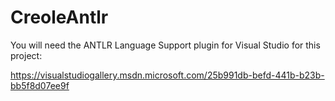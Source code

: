 CreoleAntlr
===========


You will need the ANTLR Language Support plugin for Visual Studio for this project:

https://visualstudiogallery.msdn.microsoft.com/25b991db-befd-441b-b23b-bb5f8d07ee9f
